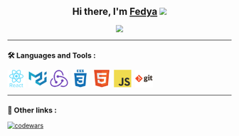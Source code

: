 <h2 align="center">Hi there, I'm <a href="https://daniilshat.ru/" target="_blank">Fedya</a> 
<img src="https://github.com/blackcater/blackcater/raw/main/images/Hi.gif" height="32"/>
</h2>

<!-- [![Typing SVG](https://readme-typing-svg.herokuapp.com?color=%2336BCF7&lines=Junior+Frontend+Developer)](https://git.io/typing-svg)  -->
<div align="center" >
<img src="https://avatars.mds.yandex.net/i?id=85c929e5df69e5b092b4179c49467c8a64a8b457-4012518-images-thumbs&ref=rim&n=33&w=190&h=188" height="350" />
  
</div>
  

___

### :hammer_and_wrench: Languages and Tools :

<div>
  <img src="https://github.com/devicons/devicon/blob/master/icons/react/react-original-wordmark.svg" title="React" alt="React" width="40" height="40"/>&nbsp;
  <img src="https://github.com/devicons/devicon/blob/master/icons/materialui/materialui-original.svg" title="Material UI" alt="Material UI" width="40" height="40"/>&nbsp;
  <img src="https://github.com/devicons/devicon/blob/master/icons/redux/redux-original.svg" title="Redux" alt="Redux " width="40" height="40"/>&nbsp;
  <img src="https://github.com/devicons/devicon/blob/master/icons/css3/css3-plain-wordmark.svg"  title="CSS3" alt="CSS" width="40" height="40"/>&nbsp;
  <img src="https://github.com/devicons/devicon/blob/master/icons/html5/html5-original.svg" title="HTML5" alt="HTML" width="40" height="40"/>&nbsp;
  <img src="https://github.com/devicons/devicon/blob/master/icons/javascript/javascript-original.svg" title="JavaScript" alt="JavaScript" width="40" height="40"/>&nbsp;
  <img src="https://github.com/devicons/devicon/blob/master/icons/git/git-original-wordmark.svg" title="Git" **alt="Git" width="40" height="40"/>
</div>

___

### 🔗 Other links : 
[![codewars](https://www.codewars.com/users/vwsode/badges/small)](https://www.codewars.com/users/vwsode) 

